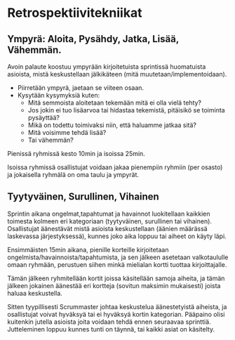 # Retrospektiivitekniikat

## Ympyrä: Aloita, Pysähdy, Jatka, Lisää, Vähemmän.

Avoin palaute koostuu ympyrään kirjoitetuista sprintissä huomatuista asioista, mistä
keskustellaan jälkikäteen (mitä muutetaan/implementoidaan).

- Piirretään ympyrä, jaetaan se viiteen osaan.
- Kysytään kysymyksiä kuten:
  - Mitä semmoista aloitetaan tekemään mitä ei olla vielä tehty?
  - Jos jokin ei tuo lisäarvoa tai hidastaa tekemistä, pitäisikö se toiminta pysäyttää?
  - Mikä on todettu toimivaksi niin, että haluamme jatkaa sitä?
  - Mitä voisimme tehdä lisää?
  - Tai vähemmän?

Pienissä ryhmissä kesto 10min ja isoissa 25min.

Isoissa ryhmissä osallistujat voidaan jakaa pienempiin ryhmiin (per osasto) ja jokaisella
ryhmälä on oma taulu ja ympyrät.

## Tyytyväinen, Surullinen, Vihainen

Sprintin aikana ongelmat,tapahtumat ja havainnot luokitellaan kaikkien toimesta kolmeen eri kategoriaan
(tyytyväinen, surullinen tai vihainen). Osallistujat äänestävät mistä asioista keskustellaan
(äänien määrässä laskevassa järjestyksessä), kunnes joko aika loppuu tai aiheet on käyty läpi.

Ensimmäisten 15min aikana, pienille korteille kirjoitetaan ongelmista/havainnoista/tapahtumista, ja sen jälkeen asetetaan valkotaululle omaan ryhmään, perustuen siihen minkä
mielialan kortti tuottaa kirjoittajalle.

Tämän jälkeen ryhmitellään kortit joissa käsitellään samoja aiheita, ja tämän jälkeen
jokainen äänestää eri kortteja (sovitun maksimin mukaisesti) joista haluaa keskustella.

Sitten tyypillisesti Scrummaster johtaa keskustelua äänestetyistä aiheista, ja osallistujat
voivat hyväksyä tai ei hyväksyä kortin kategorian. Pääpaino olisi kuitenkin jutella asioista
joita voidaan tehdä ennen seuraavaa sprinttiä. Jutteleminen loppuu kunnes tunti on täynnä,
tai kaikki asiat on käsitelty.
